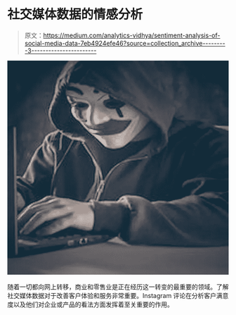 # 社交媒体数据的情感分析

> 原文：<https://medium.com/analytics-vidhya/sentiment-analysis-of-social-media-data-7eb4924efe46?source=collection_archive---------3----------------------->

![](img/b3c3a3fc30a4d2ad2c6ab93b9e3b87bb.png)

随着一切都向网上转移，商业和零售业是正在经历这一转变的最重要的领域。了解社交媒体数据对于改善客户体验和服务非常重要。Instagram 评论在分析客户满意度以及他们对企业或产品的看法方面发挥着至关重要的作用。